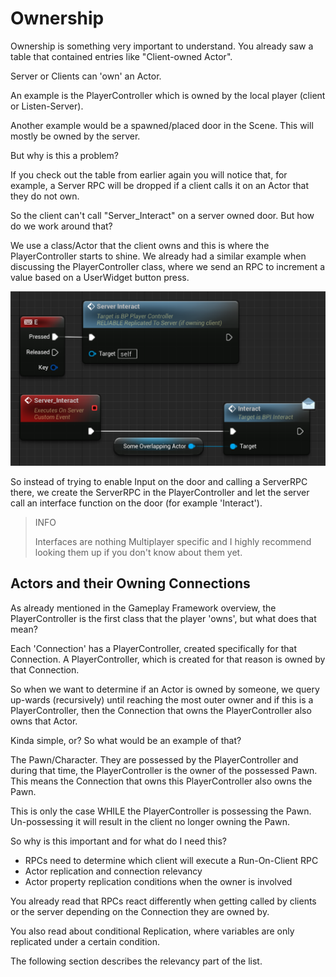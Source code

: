 # Ownership

Ownership is something very important to understand. You already saw a table that contained entries like "Client-owned Actor".

Server or Clients can 'own' an Actor.

An example is the PlayerController which is owned by the local player (client or Listen-Server).

Another example would be a spawned/placed door in the Scene. This will mostly be owned by the server.

But why is this a problem?

If you check out the table from earlier again you will notice that, for example, a Server RPC will be dropped if a client calls it on an Actor that they do not own.

So the client can't call "Server_Interact" on a server owned door. But how do we work around that?

We use a class/Actor that the client owns and this is where the PlayerController starts to shine. We already had a similar example when discussing the PlayerController class, where we send an RPC to increment a value based on a UserWidget button press.

![Example on how to utilize PlayerController to interact with an Actor on the Server via an Interface.](images/image-9.png)

So instead of trying to enable Input on the door and calling a ServerRPC there, we create the ServerRPC in the PlayerController and let the server call an interface function on the door (for example 'Interact').

> INFO
>
> Interfaces are nothing Multiplayer specific and I highly recommend looking them up if you don't know about them yet.

## Actors and their Owning Connections​

As already mentioned in the Gameplay Framework overview, the PlayerController is the first class that the player 'owns', but what does that mean?

Each 'Connection' has a PlayerController, created specifically for that Connection. A PlayerController, which is created for that reason is owned by that Connection.

So when we want to determine if an Actor is owned by someone, we query up-wards (recursively) until reaching the most outer owner and if this is a PlayerController, then the Connection that owns the PlayerController also owns that Actor.

Kinda simple, or? So what would be an example of that?

The Pawn/Character. They are possessed by the PlayerController and during that time, the PlayerController is the owner of the possessed Pawn. This means the Connection that owns this PlayerController also owns the Pawn.

This is only the case WHILE the PlayerController is possessing the Pawn. Un-possessing it will result in the client no longer owning the Pawn.

So why is this important and for what do I need this?

- RPCs need to determine which client will execute a Run-On-Client RPC
- Actor replication and connection relevancy
- Actor property replication conditions when the owner is involved

You already read that RPCs react differently when getting called by clients or the server depending on the Connection they are owned by.

You also read about conditional Replication, where variables are only replicated under a certain condition.

The following section describes the relevancy part of the list.
